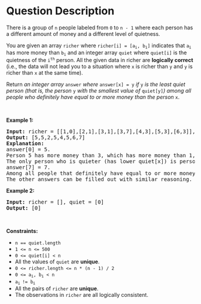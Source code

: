 # Question Description

<p>There is a group of <code>n</code> people labeled from <code>0</code> to <code>n - 1</code> where each person has a different amount of money and a different level of quietness.</p>

<p>You are given an array <code>richer</code> where <code>richer[i] = [a<sub>i</sub>, b<sub>i</sub>]</code> indicates that <code>a<sub>i</sub></code> has more money than <code>b<sub>i</sub></code> and an integer array <code>quiet</code> where <code>quiet[i]</code> is the quietness of the <code>i<sup>th</sup></code> person. All the given data in richer are <strong>logically correct</strong> (i.e., the data will not lead you to a situation where <code>x</code> is richer than <code>y</code> and <code>y</code> is richer than <code>x</code> at the same time).</p>

<p>Return <em>an integer array </em><code>answer</code><em> where </em><code>answer[x] = y</code><em> if </em><code>y</code><em> is the least quiet person (that is, the person </em><code>y</code><em> with the smallest value of </em><code>quiet[y]</code><em>) among all people who definitely have equal to or more money than the person </em><code>x</code>.</p>

<p>&nbsp;</p>
<p><strong>Example 1:</strong></p>

<pre>
<strong>Input:</strong> richer = [[1,0],[2,1],[3,1],[3,7],[4,3],[5,3],[6,3]], quiet = [3,2,5,4,6,1,7,0]
<strong>Output:</strong> [5,5,2,5,4,5,6,7]
<strong>Explanation:</strong> 
answer[0] = 5.
Person 5 has more money than 3, which has more money than 1, which has more money than 0.
The only person who is quieter (has lower quiet[x]) is person 7, but it is not clear if they have more money than person 0.
answer[7] = 7.
Among all people that definitely have equal to or more money than person 7 (which could be persons 3, 4, 5, 6, or 7), the person who is the quietest (has lower quiet[x]) is person 7.
The other answers can be filled out with similar reasoning.
</pre>

<p><strong>Example 2:</strong></p>

<pre>
<strong>Input:</strong> richer = [], quiet = [0]
<strong>Output:</strong> [0]
</pre>

<p>&nbsp;</p>
<p><strong>Constraints:</strong></p>

<ul>
	<li><code>n == quiet.length</code></li>
	<li><code>1 &lt;= n &lt;= 500</code></li>
	<li><code>0 &lt;= quiet[i] &lt; n</code></li>
	<li>All the values of <code>quiet</code> are <strong>unique</strong>.</li>
	<li><code>0 &lt;= richer.length &lt;= n * (n - 1) / 2</code></li>
	<li><code>0 &lt;= a<sub>i</sub>, b<sub>i</sub> &lt; n</code></li>
	<li><code>a<sub>i </sub>!= b<sub>i</sub></code></li>
	<li>All the pairs of <code>richer</code> are <strong>unique</strong>.</li>
	<li>The observations in <code>richer</code> are all logically consistent.</li>
</ul>
